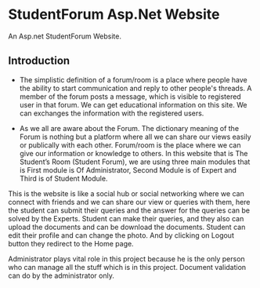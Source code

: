 # StudentForum Asp.Net Website
An Asp.net StudentForum Website.

## Introduction


- The simplistic definition of a forum/room is a place where people have the ability to start communication and reply to other people's threads. A member of the forum posts a message, which is visible to registered user in that forum. We can get educational information on this site. We can exchanges the information with the registered users.

- As we all are aware about the Forum. The dictionary meaning of the Forum is nothing but a platform where all we can share our views easily or publically with each other. Forum/room is the place where we can give our information or knowledge to others. In this website that is The Student’s Room (Student Forum), we are using three main modules that is First module is Of Administrator, Second Module is of Expert and Third is of Student Module.

This is the website is like a social hub or social networking where we can connect with friends and we can share our view or queries with  them, here the student can submit their queries and the answer for the queries can be solved by the Experts. Student can make their queries, and they also can upload the documents and can be download the documents. Student can edit their profile and can change the photo. And by clicking on Logout button they redirect to the Home page.

Administrator plays vital role in this project because he is the only person who can manage all the stuff which is in this project. Document validation can do by the administrator only.   




